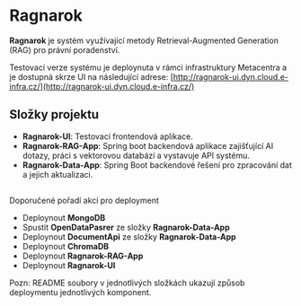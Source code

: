 # Ragnarok

**Ragnarok** je systém využívající metody Retrieval-Augmented Generation (RAG) pro právní poradenství.

Testovací verze systému je deploynuta v rámci infrastruktury Metacentra a je dostupná skrze UI na následující adrese: [http://ragnarok-ui.dyn.cloud.e-infra.cz/](http://ragnarok-ui.dyn.cloud.e-infra.cz/)



## Složky projektu
- **Ragnarok-UI**: Testovací frontendová aplikace.
- **Ragnarok-RAG-App**: Spring boot backendová aplikace zajišťující AI dotazy, práci s vektorovou databází a vystavuje API systému.
- **Ragnarok-Data-App**: Spring Boot backendové řešení pro zpracování dat a jejich aktualizaci.

##
Doporučené pořadí akcí pro deployment

- Deploynout **MongoDB**
- Spustit **OpenDataPasrer** ze složky **Ragnarok-Data-App**
- Deploynout **DocumentApi** ze složky **Ragnarok-Data-App**
- Deploynout **ChromaDB**
- Deploynout **Ragnarok-RAG-App**
- Deploynout **Ragnarok-UI**

Pozn: README soubory v jednotlivých složkách ukazují způsob deploymentu jednotlivých komponent.





